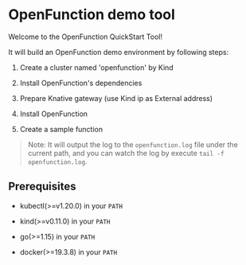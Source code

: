 # OpenFunction demo tool

Welcome to the OpenFunction QuickStart Tool!

It will build an OpenFunction demo environment by following steps:

1. Create a cluster named 'openfunction' by Kind

2. Install OpenFunction's dependencies

3. Prepare Knative gateway (use Kind ip as External address)

4. Install OpenFunction

5. Create a sample function

> Note: It will output the log to the `openfunction.log` file under the current path, and you can watch the log by execute `tail -f openfunction.log`.

## Prerequisites

- kubectl(>=v1.20.0) in your `PATH`

- kind(>=v0.11.0) in your `PATH`

- go(>=1.15) in your `PATH`

* docker(>=19.3.8) in your `PATH`

